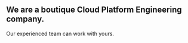 ## We are a boutique Cloud Platform Engineering company.

Our experienced team can work with yours.
